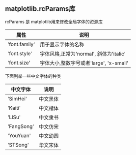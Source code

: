 ## matplotlib.rcParams库
rcParams 是 matplotlib用来修改全局字体的资源库

|属性|说明|
|-|-|
|'font.family'|用于显示字体的名称|
|'font.style'|字体风格,正常为'normal', 斜体为'italic'|
|'font.size'|字体大小,整数字号或者'large', 'x-small'|

下面列举一些中文字体的种类

|中文字体|说明|
|-|-|
|'SimHei'|中文黑体|
|'Kaiti'|中文楷体|
|'LiSu'|中文隶书|
|'FangSong'|中文仿宋|
|'YouYuan'|中文幼圆|
|'STSong'|华文宋体|
